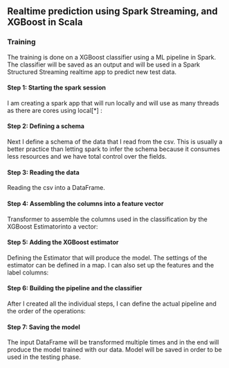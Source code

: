 

## Realtime prediction using Spark Streaming, and XGBoost in Scala

### Training
The training is done on a XGBoost classifier using a ML pipeline in Spark. 
The classifier will be saved as an output and will be used in a Spark Structured Streaming realtime app to predict new test data.

#### Step 1: Starting the spark session

I am creating a spark app that will run locally and will use as many threads as there are cores using local[*] :

#### Step 2: Defining a schema

Next I define a schema of the data that I read from the csv. This is usually a better practice than letting spark 
to infer the schema because it consumes less resources and we have total control over the fields.

#### Step 3: Reading the data

Reading the csv into a DataFrame.

#### Step 4: Assembling the columns into a feature vector

Transformer to assemble the columns used in the classification by the XGBoost Estimatorinto a vector:

#### Step 5: Adding the XGBoost estimator

Defining the Estimator that will produce the model. The settings of the estimator can be defined in a map. 
I can also set up the features and the label columns:

#### Step 6: Building the pipeline and the classifier

After I created all the individual steps, I can define the actual pipeline and the order of the operations:

#### Step 7: Saving the model

The input DataFrame will be transformed multiple times and in the end will produce the model trained with our data. Model will be saved in order to be used in the testing phase.
